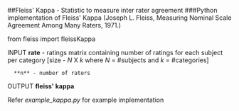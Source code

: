 ##Fleiss' Kappa - Statistic to measure inter rater agreement
###Python implementation of Fleiss' Kappa (Joseph L. Fleiss, Measuring Nominal Scale Agreement Among Many Raters, 1971.)

from fleiss import fleissKappa

INPUT **rate** - ratings matrix containing number of ratings for each subject per category 
      [size - *N* X *k* where *N* = #subjects and *k* = #categories]
      
      **n** - number of raters   
      
OUTPUT **fleiss' kappa**

Refer *example_kappa.py* for example implementation
